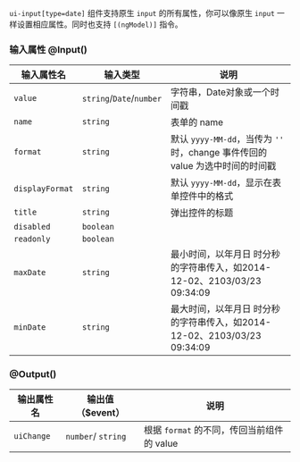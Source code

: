 `ui-input[type=date]` 组件支持原生 `input` 的所有属性，你可以像原生 `input` 一样设置相应属性。同时也支持 `[(ngModel)]` 指令。

### 输入属性 @Input() 

| 输入属性名 | 输入类型  | 说明    |
| --        | --        | --        |
| `value`      | `string`/`Date`/`number`   | 字符串，Date对象或一个时间戳  |
| `name`      | `string`   | 表单的 name |
| `format`      | `string`   | 默认 `yyyy-MM-dd`，当传为 `''` 时，change 事件传回的 value 为选中时间的时间戳 |
| `displayFormat`      | `string`   | 默认 `yyyy-MM-dd`，显示在表单控件中的格式 |
| `title`      | `string`   | 弹出控件的标题 |
| `disabled`      | `boolean`   |  |
| `readonly`      | `boolean`   |  |
| `maxDate`      | `string`   | 最小时间，以年月日 时分秒的字符串传入，如2014-12-02、2103/03/23 09:34:09 |
| `minDate`      | `string`   | 最大时间，以年月日 时分秒的字符串传入，如2014-12-02、2103/03/23 09:34:09 |

### @Output()
| 输出属性名 | 输出值（$event）  | 说明    |
| --        | --        | --        |
| `uiChange` | `number`/ `string`  | 根据 `format` 的不同，传回当前组件的 value |